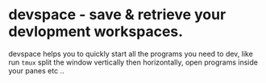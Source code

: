 # devspace - save & retrieve your devlopment workspaces.

devspace helps you to quickly start all the programs you need to dev, like run
`tmux` split the window vertically then horizontally, open programs inside your
panes etc ..
